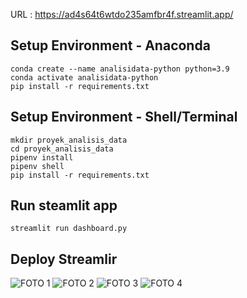 URL : https://ad4s64t6wtdo235amfbr4f.streamlit.app/


## Setup Environment - Anaconda
```
conda create --name analisidata-python python=3.9
conda activate analisidata-python
pip install -r requirements.txt
```

## Setup Environment - Shell/Terminal
```
mkdir proyek_analisis_data
cd proyek_analisis_data
pipenv install
pipenv shell
pip install -r requirements.txt
```

## Run steamlit app
```
streamlit run dashboard.py
```

## Deploy Streamlir
![FOTO 1](https://github.com/user-attachments/assets/a70909b0-f268-42c7-8270-d5fe22ac722d)
![FOTO 2](https://github.com/user-attachments/assets/3778508e-fdf8-49d8-ad08-f9d4d841b634)
![FOTO 3](https://github.com/user-attachments/assets/0b6172bf-9d47-4f2d-b94e-4eb8580cebe2)
![FOTO 4](https://github.com/user-attachments/assets/daee025d-eb60-4ff4-80e6-cc97f0d95779)

